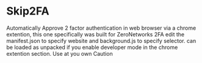 # Skip2FA
Automatically Approve 2 factor authentication in web browser via a chrome extention, this one specifically was built for ZeroNetworks 2FA 
edit the manifest.json to specify website and background.js to specify selector.
can be loaded as unpacked if you enable developer mode in the chrome extention section.
Use at you own Caution
